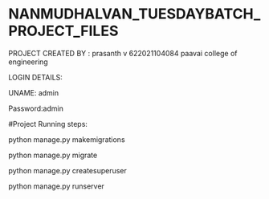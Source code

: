 # NANMUDHALVAN_TUESDAYBATCH_PROJECT_FILES

PROJECT CREATED BY : 
prasanth v
622021104084
paavai college of engineering




LOGIN DETAILS:


UNAME: admin


Password:admin




#Project Running steps:

python manage.py makemigrations

python manage.py migrate

python manage.py createsuperuser

python manage.py runserver
